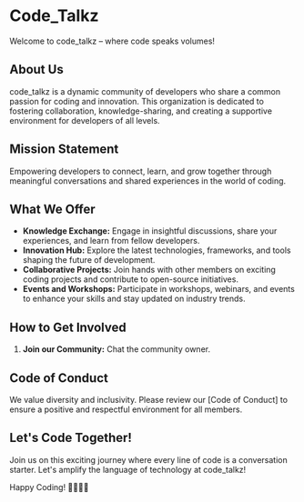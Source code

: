 # Code_Talkz

Welcome to code_talkz – where code speaks volumes!

## About Us
code_talkz is a dynamic community of developers who share a common passion for coding and innovation. This organization is dedicated to fostering collaboration, knowledge-sharing, and creating a supportive environment for developers of all levels.

## Mission Statement
Empowering developers to connect, learn, and grow together through meaningful conversations and shared experiences in the world of coding.

## What We Offer
- **Knowledge Exchange:** Engage in insightful discussions, share your experiences, and learn from fellow developers.
- **Innovation Hub:** Explore the latest technologies, frameworks, and tools shaping the future of development.
- **Collaborative Projects:** Join hands with other members on exciting coding projects and contribute to open-source initiatives.
- **Events and Workshops:** Participate in workshops, webinars, and events to enhance your skills and stay updated on industry trends.

## How to Get Involved
1. **Join our Community:** Chat the community owner.

## Code of Conduct
We value diversity and inclusivity. Please review our [Code of Conduct] to ensure a positive and respectful environment for all members.

## Let's Code Together!
Join us on this exciting journey where every line of code is a conversation starter. Let's amplify the language of technology at code_talkz!

Happy Coding! 👩‍💻👨‍💻
